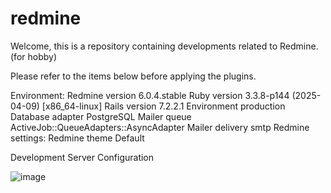 # redmine
Welcome, this is a repository containing developments related to Redmine. (for hobby)

Please refer to the items below before applying the plugins.

Environment:
  Redmine version                6.0.4.stable
  Ruby version                   3.3.8-p144 (2025-04-09) [x86_64-linux]
  Rails version                  7.2.2.1
  Environment                    production
  Database adapter               PostgreSQL
  Mailer queue                   ActiveJob::QueueAdapters::AsyncAdapter
  Mailer delivery                smtp
Redmine settings:
  Redmine theme                  Default

 Development Server Configuration

 ![image](https://github.com/user-attachments/assets/bed0c773-c587-4eab-819d-d03bad140a2c)

